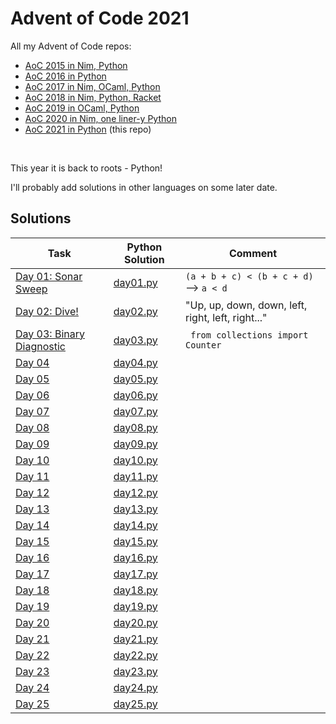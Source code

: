 # Advent of Code 2021

All my Advent of Code repos:

* [AoC 2015 in Nim, Python](https://github.com/narimiran/advent_of_code_2015)
* [AoC 2016 in Python](https://github.com/narimiran/advent_of_code_2016)
* [AoC 2017 in Nim, OCaml, Python](https://github.com/narimiran/AdventOfCode2017)
* [AoC 2018 in Nim, Python, Racket](https://github.com/narimiran/AdventOfCode2018)
* [AoC 2019 in OCaml, Python](https://github.com/narimiran/AdventOfCode2019)
* [AoC 2020 in Nim, one liner-y Python](https://github.com/narimiran/AdventOfCode2020)
* [AoC 2021 in Python](https://github.com/narimiran/AdventOfCode2021) (this repo)


&nbsp;

This year it is back to roots - Python!

I'll probably add solutions in other languages on some later date.



## Solutions


Task                                                              | Python Solution             | Comment
---                                                               | ---                         | ---
[Day 01: Sonar Sweep](http://adventofcode.com/2021/day/1)         | [day01.py](python/day01.py) | `(a + b + c) < (b + c + d)` --> `a < d`
[Day 02: Dive!](http://adventofcode.com/2021/day/2)               | [day02.py](python/day02.py) | "Up, up, down, down, left, right, left, right..."
[Day 03: Binary Diagnostic](http://adventofcode.com/2021/day/3)   | [day03.py](python/day03.py) | ` from collections import Counter`
[Day 04](http://adventofcode.com/2021/day/4)                      | [day04.py](python/day04.py) |
[Day 05](http://adventofcode.com/2021/day/5)                      | [day05.py](python/day05.py) |
[Day 06](http://adventofcode.com/2021/day/6)                      | [day06.py](python/day06.py) |
[Day 07](http://adventofcode.com/2021/day/7)                      | [day07.py](python/day07.py) |
[Day 08](http://adventofcode.com/2021/day/8)                      | [day08.py](python/day08.py) |
[Day 09](http://adventofcode.com/2021/day/9)                      | [day09.py](python/day09.py) |
[Day 10](http://adventofcode.com/2021/day/10)                     | [day10.py](python/day10.py) |
[Day 11](http://adventofcode.com/2021/day/11)                     | [day11.py](python/day11.py) |
[Day 12](http://adventofcode.com/2021/day/12)                     | [day12.py](python/day12.py) |
[Day 13](http://adventofcode.com/2021/day/13)                     | [day13.py](python/day13.py) |
[Day 14](http://adventofcode.com/2021/day/14)                     | [day14.py](python/day14.py) |
[Day 15](http://adventofcode.com/2021/day/15)                     | [day15.py](python/day15.py) |
[Day 16](http://adventofcode.com/2021/day/16)                     | [day16.py](python/day16.py) |
[Day 17](http://adventofcode.com/2021/day/17)                     | [day17.py](python/day17.py) |
[Day 18](http://adventofcode.com/2021/day/18)                     | [day18.py](python/day18.py) |
[Day 19](http://adventofcode.com/2021/day/19)                     | [day19.py](python/day19.py) |
[Day 20](http://adventofcode.com/2021/day/20)                     | [day20.py](python/day20.py) |
[Day 21](http://adventofcode.com/2021/day/21)                     | [day21.py](python/day21.py) |
[Day 22](http://adventofcode.com/2021/day/22)                     | [day22.py](python/day22.py) |
[Day 23](http://adventofcode.com/2021/day/23)                     | [day23.py](python/day23.py) |
[Day 24](http://adventofcode.com/2021/day/24)                     | [day24.py](python/day24.py) |
[Day 25](http://adventofcode.com/2021/day/25)                     | [day25.py](python/day25.py) |

